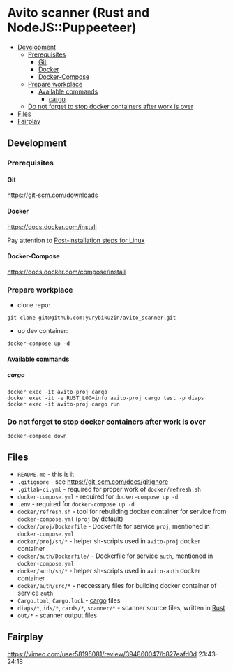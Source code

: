 # Avito scanner (Rust and NodeJS::Puppeeteer)

<!-- vim-markdown-toc Redcarpet -->

* [Development](#development)
    * [Prerequisites](#prerequisites)
        * [Git](#git)
        * [Docker](#docker)
        * [Docker-Compose](#docker-compose)
    * [Prepare workplace](#prepare-workplace)
        * [Available commands](#available-commands)
            * [cargo](#cargo)
    * [Do not forget to stop docker containers after work is over](#do-not-forget-to-stop-docker-containers-after-work-is-over)
* [Files](#files)
* [Fairplay](#fairplay)

<!-- vim-markdown-toc -->

## Development

### Prerequisites

#### Git

https://git-scm.com/downloads

#### Docker

https://docs.docker.com/install

Pay attention to [Post-installation steps for Linux](https://docs.docker.com/engine/install/linux-postinstall/)

#### Docker-Compose

https://docs.docker.com/compose/install

### Prepare workplace

- clone repo: 

```
git clone git@github.com:yurybikuzin/avito_scanner.git
```

- up dev container: 

```
docker-compose up -d 
```

#### Available commands

##### cargo

```
docker exec -it avito-proj cargo
docker exec -it -e RUST_LOG=info avito-proj cargo test -p diaps
docker exec -it avito-proj cargo run
```

### Do not forget to stop docker containers after work is over

```
docker-compose down
```

## Files

- `README.md` - this is it
- `.gitignore` - see https://git-scm.com/docs/gitignore
- `.gitlab-ci.yml` - required for proper work of `docker/refresh.sh`
- `docker-compose.yml` - required for `docker-compose up -d`
- `.env` - required for `docker-compose up -d`
- `docker/refresh.sh` - tool for rebuilding docker container for service from `docker-compose.yml` (`proj` by default)
- `docker/proj/Dockerfile` - Dockerfile for service `proj`, mentioned in `docker-compose.yml`
- `docker/proj/sh/*` - helper sh-scripts used in `avito-proj` docker container
- `docker/auth/Dockerfile/` - Dockerfile for service `auth`, mentioned in `docker-compose.yml`
- `docker/auth/sh/*` - helper sh-scripts used in `avito-auth` docker container
- `docker/auth/src/*` - neccessary files for building docker container of service `auth`
- `Cargo.toml`, `Cargo.lock` - [cargo](https://doc.rust-lang.org/cargo/) files
- `diaps/*`, `ids/*`, `cards/*`, `scanner/*` - scanner source files, written in [Rust](https://www.rust-lang.org/)
- `out/*` - scanner output files

## Fairplay

https://vimeo.com/user58195081/review/394860047/b827eafd0d
23:43-24:18

